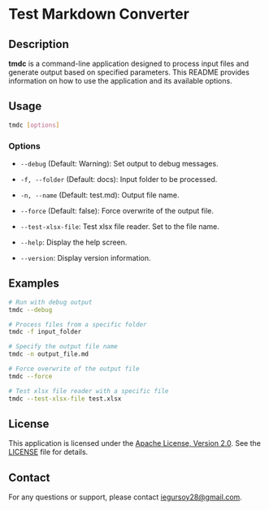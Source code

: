 
# Test Markdown Converter

## Description

**tmdc** is a command-line application designed to process input files and generate output based on specified parameters. This README provides information on how to use the application and its available options.

## Usage

```bash
tmdc [options]
```

### Options

- `--debug` (Default: Warning): Set output to debug messages.

- `-f, --folder` (Default: docs): Input folder to be processed.

- `-n, --name` (Default: test.md): Output file name.

- `--force` (Default: false): Force overwrite of the output file.

- `--test-xlsx-file`: Test xlsx file reader. Set to the file name.

- `--help`: Display the help screen.

- `--version`: Display version information.

## Examples

```bash
# Run with debug output
tmdc --debug

# Process files from a specific folder
tmdc -f input_folder

# Specify the output file name
tmdc -n output_file.md

# Force overwrite of the output file
tmdc --force

# Test xlsx file reader with a specific file
tmdc --test-xlsx-file test.xlsx
```

## License

This application is licensed under the [Apache License, Version 2.0](https://www.apache.org/licenses/LICENSE-2.0). See the [LICENSE](LICENSE) file for details.

## Contact

For any questions or support, please contact [iegursoy28@gmail.com](mailto:iegursoy28@gmail.com).